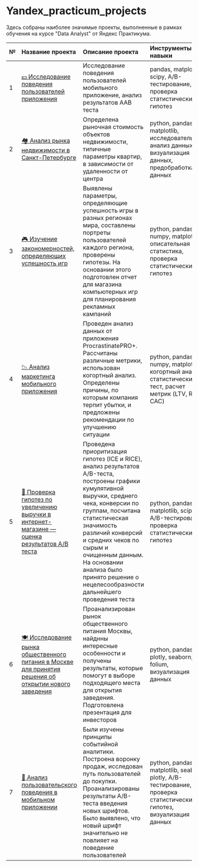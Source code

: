 # Yandex_practicum_projects
Здесь собраны наиболее значимые проекты, выполненные в рамках обучения на курсе "Data Analyst" от Яндекс Практикума.

<table>
<thead>
<tr>
<th align="left">№</th>
<th align="left">Название проекта</th>
<th align="left">Описание проекта</th>
<th align="left">Инструменты и навыки</th>
</tr>
</thead>
<tbody>
<tr>
<td align="left">1</td>
<td align="left"><a href="https://github.com/Zhmuidetsky/Yandex_practicum_projects/tree/main/AAB_testing"><g-emoji class="g-emoji" alias="dollar" fallback-src="https://github.githubassets.com/images/icons/emoji/unicode/1f4b5.png">💵</g-emoji> Исследование поведения пользователей приложения</a></td>
<td align="left">Исследование поведения пользователей мобильного приложение, анализ результатов ААВ теста</td>
<td align="left">pandas, matplotlib, scipy, A/B-тестирование, проверка статистических гипотез</td>
</tr>
<tr>
<td align="left">2</td>
<td align="left"><a href="https://github.com/Zhmuidetsky/Yandex_practicum_projects/tree/main/AB_testing_and_stat_analysis"><g-emoji class="g-emoji" alias="houses" fallback-src="https://github.githubassets.com/images/icons/emoji/unicode/1f3d8.png">🏘️</g-emoji> Анализ рынка недвижимости в Санкт-Петербурге</a></td>
<td align="left">Определена рыночная стоимость объектов недвижимости, типичные параметры квартир, в зависимости от удаленности от центра</td>
<td align="left">python, pandas, matplotlib, исследовательский анализ данных, визуализация данных, предобработка данных</td>
</tr>
<tr>
<td align="left">3</td>
<td align="left"><a href="https://github.com/Zhmuidetsky/Yandex_practicum_projects/tree/main/Analysis_and_statistical_research"><g-emoji class="g-emoji" alias="video_game" fallback-src="https://github.githubassets.com/images/icons/emoji/unicode/1f3ae.png">🎮</g-emoji> Изучение закономерностей, определяющих успешность игр</a></td>
<td align="left">Выявлены параметры, определяющие успешность игры в разных регионах мира, составлены портреты пользователей каждого региона, проверены гипотезы. На основании этого подготовлен отчет для магазина компьютерных игр для планирования рекламных кампаний</td>
<td align="left">python, pandas, numpy, matplotlib, описательная статистика, проверка статистических гипотез</td>
</tr>
<tr>
<td align="left">4</td>
<td align="left"><a href="https://github.com/Zhmuidetsky/Yandex_practicum_projects/tree/main/Analysis_business_performance"><g-emoji class="g-emoji" alias="chart_with_downwards_trend" fallback-src="https://github.githubassets.com/images/icons/emoji/unicode/1f4c9.png">📉</g-emoji> Анализ маркетинга мобильного приложения</a></td>
<td align="left">Проведен анализ данных от приложения ProcrastinatePRO+. Рассчитаны различные метрики, использован когортный анализ. Определены причины, по которым компания терпит убытки, и предложены рекомендации по улучшению ситуации</td>
<td align="left">python, pandas, numpy, matplotlib, когортный анализ, статистический тест, расчет метрик (LTV, ROI, CAC)</td>
</tr>
<tr>
<td align="left">5</td>
<td align="left"><a href="https://github.com/Zhmuidetsky/Yandex_practicum_projects/tree/main/Machine_learning_and_clustering"><g-emoji class="g-emoji" alias="shopping_cart" fallback-src="https://github.githubassets.com/images/icons/emoji/unicode/1f6d2.png">🛒</g-emoji> Проверка гипотез по увеличению выручки в интернет-магазине — оценка результатов A/B теста</a></td>
<td align="left">Проведена приоритизация гипотез (ICE и RICE), анализ результатов A/B-теста, построены графики кумулятивной выручки, среднего чека, конверсии по группам, посчитана статистическая значимость различий конверсий и средних чеков по сырым и очищенным данным. На основании анализа было принято решение о нецелесообразности дальнейшего проведения теста</td>
<td align="left">python, pandas, matplotlib, scipy, A/B-тестирование, проверка статистических гипотез</td>
</tr>
<tr>
<td align="left">6</td>
<td align="left"><a href="https://github.com/Zhmuidetsky/Yandex_practicum_projects/tree/main/SQL_queries"><g-emoji class="g-emoji" alias="plate_with_cutlery" fallback-src="https://github.githubassets.com/images/icons/emoji/unicode/1f37d.png">🍽️</g-emoji> Исследование рынка общественного питания в Москве для принятия решения об открытии нового заведения</a></td>
<td align="left">Проанализирован рынок общественного питания Москвы, найднны интересные особенности и получены результаты, которые помогут в выборе подходящего места для открытия заведения. Подготовлена презентация для инвесторов</td>
<td align="left">python, pandas, plotly, seaborn, folium, визуализация данных</td>
</tr>
<tr>
<td align="left">7</td>
<td align="left"><a href="https://github.com/Zhmuidetsky/Yandex_practicum_projects/tree/main/Statistical_data_analysis"><g-emoji class="g-emoji" alias="selfie" fallback-src="https://github.githubassets.com/images/icons/emoji/unicode/1f933.png">🤳</g-emoji> Анализ пользовательского поведения в мобильном приложении</a></td>
<td align="left">Были изучены принципы событийной аналитики. Построена воронку продаж, исследован путь пользователей до покупки. Проанализированы результаты A/B-теста введения новых шрифтов. Было выявлено, что новый шрифт значительно не повлияет на поведение пользователей</td>
<td align="left">python, pandas, matplotlib, seaborn, plotly, A/B-тестирование, проверка статистических гипотез, визуализация данных</td>
</tr>
</tbody>
</table>
